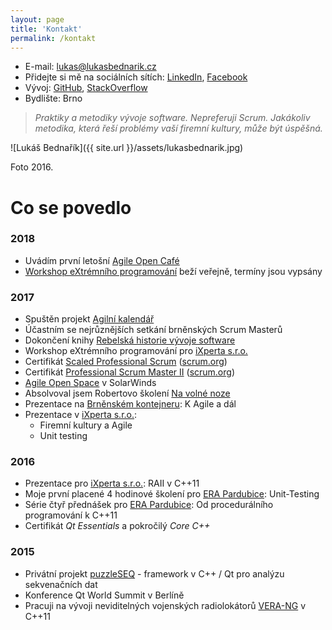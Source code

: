 ```yaml
---
layout: page
title: 'Kontakt'
permalink: /kontakt
---
```


- E-mail: <a href="mailto:lukas@lukasbednarik.cz" target="_top">lukas@lukasbednarik.cz</a>
- Přidejte si mě na sociálních sítích: [LinkedIn](https://cz.linkedin.com/in/lukasbednarik), [Facebook](https://www.facebook.com/p43uD)
- Vývoj: [GitHub](https://github.com/sand-dollar), [StackOverflow](http://stackoverflow.com/users/4734434/luk%C3%A1%C5%A1-bedna%C5%99%C3%ADk)
- Bydlište: Brno

> *Praktiky a metodiky vývoje software.
> Nepreferuji Scrum.
> Jakákoliv metodika, která řeší problémy vaší firemní kultury, může být úspěšná.*

![Lukáš Bednařík]({{ site.url }}/assets/lukasbednarik.jpg)

Foto 2016.

# Co se povedlo

### 2018

- Uvádím první letošní [Agile Open Café](https://agilniasociace.cz/info/agile-open-cafe-brno-v-roce-2018/)
- [Workshop eXtrémního programování](/sluzby) beží veřejně, termíny jsou vypsány

### 2017

- Spuštěn projekt [Agilní kalendář](http://agilnikalendar.cz)
- Účastním se nejrůznějších setkání brněnských Scrum Masterů
- Dokončení knihy [Rebelská historie vývoje software](/knihy)
- Workshop eXtrémního programování pro [iXperta s.r.o.](http://www.ixperta.com/)
- Certifikát [Scaled Professional Scrum](https://www.scrum.org/certification-list) ([scrum.org](https://www.scrum.org))
- Certifikát [Professional Scrum Master II](https://www.scrum.org/certification-list) ([scrum.org](https://www.scrum.org))
- [Agile Open Space](http://www.agileopenspace.cz/) v SolarWinds
- Absolvoval jsem Robertovo školení [Na volné noze](http://navolnenoze.cz/)
- Prezentace na [Brněnském kontejneru](https://www.facebook.com/events/302801320118015/): K Agile a dál
- Prezentace v [iXperta s.r.o.](http://www.ixperta.com/):
  - Firemní kultury a Agile
  - Unit testing

### 2016

- Prezentace pro [iXperta s.r.o.](http://www.ixperta.com/): RAII v C++11
- Moje první placené 4 hodinové školení pro [ERA Pardubice](http://www.era.aero/): Unit-Testing
- Série čtyř přednášek pro [ERA Pardubice](http://www.era.aero/): Od procedurálního programování k C++11
- Certifikát *Qt Essentials* a pokročilý *Core C++*

### 2015

- Privátní projekt [puzzleSEQ](https://github.com/puzzleSEQ) - framework v C++ / Qt pro analýzu sekvenačních dat
- Konference Qt World Summit v Berlíně
- Pracuji na vývoji neviditelných vojenských radiolokátorů [VERA-NG](https://cs.wikipedia.org/wiki/Pasivn%C3%AD_radiolok%C3%A1tor_V%C4%9Bra) v C++11
